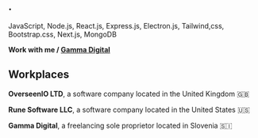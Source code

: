 <h2>.</h2>

JavaScript, Node.js, React.js, Express.js, Electron.js, Tailwind,css, Bootstrap.css, Next.js, MongoDB

**Work with me / [Gamma Digital](https://discord.gg/5Ak6hVSDkS)**

## Workplaces

<p><b>OverseenIO LTD</b>, a software company located in the United Kingdom 🇬🇧</p>
<p><b>Rune Software LLC</b>, a software company located in the United States 🇺🇸</p>
<p><b>Gamma Digital</b>, a freelancing sole proprietor located in Slovenia 🇸🇮</p>

